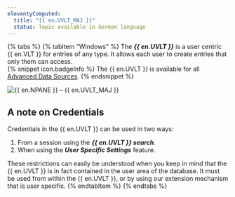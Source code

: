 ```yaml
---
eleventyComputed:
  title: "{{ en.UVLT_MAJ }}"
  status: Topic available in German language
---
```

{% tabs %}
{% tabItem "Windows" %}
The ***{{ en.UVLT }}*** is a user centric {{ en.VLT }} for entries of any type. It allows each user to create entries that only them can access.  
{% snippet icon.badgeInfo %} 
The {{ en.UVLT }} is available for all [Advanced Data Sources](/rdm/windows/data-sources/data-sources-types/advanced-data-sources/). 
{% endsnippet %}
 
![{{ en.NPANE }} – {{ en.UVLT_MAJ }}](https://webdevolutions.azureedge.net/docs/en/rdm/windows/clip11205.png) 

## A note on Credentials 

Credentials in the {{ en.UVLT }} can be used in two ways:  

1. From a session using the ***{{ en.UVLT }} search***. 
1. When using the ***User Specific Settings*** feature. 

These restrictions can easily be understood when you keep in mind that the {{ en.UVLT }} is in fact contained in the user area of the database. It must be used from within the {{ en.UVLT }}, or by using our extension mechanism that is user specific.
{% endtabItem %}
{% endtabs %}